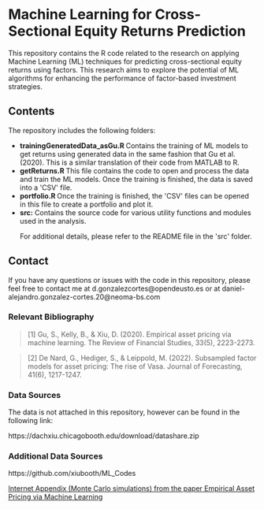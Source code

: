 
<h1>Machine Learning for Cross-Sectional Equity Returns Prediction</h1>
<p>This repository contains the R code related to the research on applying Machine Learning (ML) techniques for predicting cross-sectional equity returns using factors. This research aims to explore the potential of ML algorithms for enhancing the performance of factor-based investment strategies.</p>

<h2>Contents</h2>
<p>The repository includes the following folders:</p>
<ul>

  <li><strong> trainingGeneratedData_asGu.R </strong> Contains the training of ML models to get returns using generated data in the same fashion that Gu et al. (2020). This is a similar translation of their code from MATLAB to R. </li>

  <li><strong> getReturns.R </strong> This file contains the code to open and process the data and train the ML models. Once the training is finished, the data is saved into a 'CSV' file. </li>
  
  <li><strong> portfolio.R </strong> Once the training is finished, the 'CSV' files can be opened in this file to create a portfolio and plot it.

  <li><strong>src:</strong> Contains the source code for various utility functions and modules used in the analysis. </li>
  <p>For additional details, please refer to the README file in the 'src' folder.</p>
      
</ul>


<h2>Contact</h2>
<p>If you have any questions or issues with the code in this repository, please feel free to contact me at d.gonzalezcortes@opendeusto.es or at daniel-alejandro.gonzalez-cortes.20@neoma-bs.com</p>

<h3> Relevant Bibliography </h3>
	<blockquote>
		[1] Gu, S., Kelly, B., & Xiu, D. (2020). Empirical asset pricing via machine learning. The Review of Financial Studies, 33(5), 2223-2273.
	</blockquote>
	<blockquote>
		[2] De Nard, G., Hediger, S., & Leippold, M. (2022). Subsampled factor models for asset pricing: The rise of Vasa. Journal of Forecasting, 41(6), 1217-1247. 
	</blockquote>
<h3> Data Sources </h3>
<p> The data is not attached in this repository, however can be found in the following link:</p>
<p>https://dachxiu.chicagobooth.edu/download/datashare.zip</p>
<h3> Additional Data Sources </h3>
<p>https://github.com/xiubooth/ML_Codes<p>

<a href="https://oup.silverchair-cdn.com/oup/backfile/Content_public/Journal/rfs/33/5/10.1093_rfs_hhaa009/4/hhaa009_supplementary_data.pdf?Expires=1690990748&Signature=3dT1q3ttrmAXOvMe0aeYw~quN7~fL7P6yVXY4xSqH1ylKFEnNyZNuliveNI0XXPlP2YMbl8vt~Glpt4F0NcQKSlOw9upHhCxHIUkFQ3XI0zoxCB20rIEmRp-G0P2QqeGSTghLAZ0QEQSeyLGikIZUrvnDpq-gZ97nabWRGn9RGWb3ARSL1~7~~bMF2kJej~g0tQbgXT~-77VZvnoMgkhDnH~6et3tFiLYcffnHJY2l2oMHAfgccHDa6Hzg8smjTXVA5Qsopnfu7dADViyRsX2hOcXWjBMs1gc4TceAxoYgTMNLsTzPbULpmM2llFbUsIrS0En05XjjaJKeluMW~yMw__&Key-Pair-Id=APKAIE5G5CRDK6RD3PGA"> Internet Appendix (Monte Carlo simulations) from the paper Empirical Asset Pricing via Machine Learning
